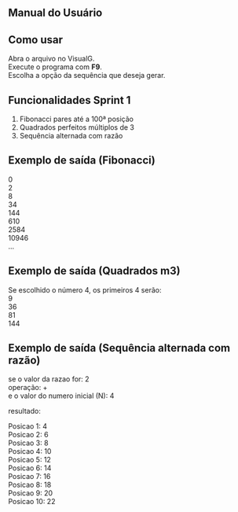 ## Manual do Usuário

## Como usar
Abra o arquivo no VisualG.  
Execute o programa com **F9**.  
Escolha a opção da sequência que deseja gerar.  

## Funcionalidades Sprint 1
1.  Fibonacci pares até a 100ª posição
2.  Quadrados perfeitos múltiplos de 3
3.  Sequência alternada com razão 

## Exemplo de saída (Fibonacci)
0  
2  
8  
34  
144  
610  
2584  
10946  
...  


## Exemplo de saída (Quadrados m3)   
Se escolhido o número 4, os primeiros  4 serão:   
 9   
 36   
 81   
 144   
   

## Exemplo de saída (Sequência alternada com razão)
se o valor da razao for: 2   
operação: +   
e o valor do numero inicial (N): 4   
   
resultado:   
   
Posicao  1:  4   
Posicao  2:  6    
Posicao  3:  8   
Posicao  4:  10   
Posicao  5:  12   
Posicao  6:  14   
Posicao  7:  16   
Posicao  8:  18   
Posicao  9:  20   
Posicao  10:  22   



